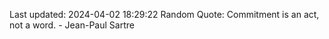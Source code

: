 Last updated: 2024-04-02 18:29:22
Random Quote: Commitment is an act, not a word. - Jean-Paul Sartre